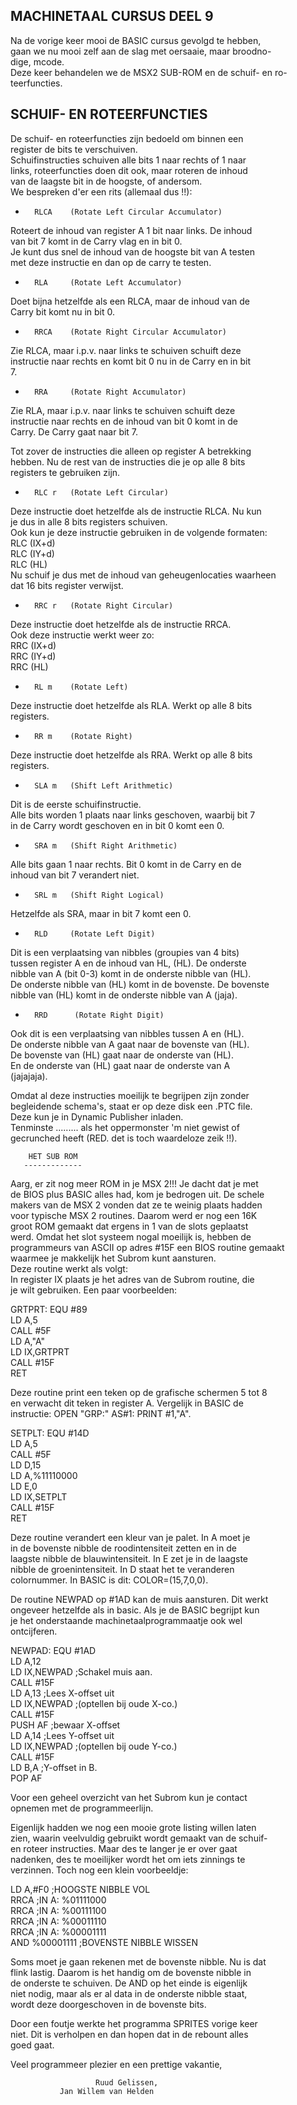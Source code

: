 MACHINETAAL CURSUS DEEL 9                     
-------------------------------                  

Na  de vorige  keer mooi  de BASIC  cursus gevolgd te hebben,   
gaan we  nu mooi zelf aan de slag met oersaaie, maar broodno-   
dige, mcode.                                                    
Deze  keer behandelen we de MSX2 SUB-ROM en de schuif- en ro-   
teerfuncties.                                                   

 SCHUIF- EN ROTEERFUNCTIES                     
-------------------------------                  
De  schuif-  en  roteerfuncties  zijn bedoeld  om binnen  een   
register de bits te verschuiven.                                
Schuifinstructies schuiven  alle bits 1 naar rechts of 1 naar   
links,  roteerfuncties  doen  dit ook, maar roteren de inhoud   
van de laagste bit in de hoogste, of andersom.                  
We bespreken d'er een rits (allemaal dus !!):                   

*       RLCA    (Rotate Left Circular Accumulator)              

Roteert  de inhoud van register A 1 bit naar links. De inhoud   
van bit 7 komt in de Carry vlag en in bit 0.                    
Je kunt  dus snel  de inhoud  van de hoogste bit van A testen   
met deze instructie en dan op de carry te testen.               

*       RLA     (Rotate Left Accumulator)                       

Doet  bijna hetzelfde  als een  RLCA, maar  de inhoud  van de   
Carry bit komt nu in bit 0.                                     

*       RRCA    (Rotate Right Circular Accumulator)             

Zie RLCA,  maar i.p.v.  naar links  te schuiven  schuift deze   
instructie naar rechts en komt bit 0 nu in de Carry en in bit   
7.                                                              

*       RRA     (Rotate Right Accumulator)                      

Zie  RLA, maar  i.p.v. naar  links te  schuiven schuift  deze   
instructie naar  rechts en  de inhoud  van bit  0 komt  in de   
Carry. De Carry gaat naar bit 7.                                

Tot  zover de instructies die alleen op register A betrekking   
hebben. Nu  de rest  van de instructies die je op alle 8 bits   
registers te gebruiken zijn.                                    

*       RLC r   (Rotate Left Circular)                          

Deze instructie doet hetzelfde als de instructie RLCA. Nu kun   
je dus in alle 8 bits registers schuiven.                       
Ook kun je deze instructie gebruiken in de volgende formaten:   
RLC     (IX+d)                                          
RLC     (IY+d)                                          
RLC     (HL)                                            
Nu  schuif je dus met de inhoud van geheugenlocaties waarheen   
dat 16 bits register verwijst.                                  

*       RRC r   (Rotate Right Circular)                         

Deze instructie doet hetzelfde als de instructie RRCA.          
Ook deze instructie werkt weer zo:                              
RRC     (IX+d)                                          
RRC     (IY+d)                                          
RRC     (HL)                                            

*       RL m    (Rotate Left)                                   

Deze instructie  doet hetzelfde als RLA. Werkt op alle 8 bits   
registers.                                                      

*       RR m    (Rotate Right)                                  

Deze instructie  doet hetzelfde als RRA. Werkt op alle 8 bits   
registers.                                                      


*       SLA m   (Shift Left Arithmetic)                         

Dit is de eerste schuifinstructie.                              
Alle bits worden 1 plaats naar links geschoven, waarbij bit 7   
in de Carry wordt geschoven en in bit 0 komt een 0.             

*       SRA m   (Shift Right Arithmetic)                        

Alle  bits gaan  1 naar  rechts. Bit 0 komt in de Carry en de   
inhoud van bit 7 verandert niet.                                

*       SRL m   (Shift Right Logical)                           

Hetzelfde als SRA, maar in bit 7 komt een 0.                    

*       RLD     (Rotate Left Digit)                             

Dit  is een  verplaatsing van  nibbles (groupies  van 4 bits)   
tussen register  A en  de inhoud  van HL,  (HL). De  onderste   
nibble  van A  (bit 0-3) komt in de onderste nibble van (HL).   
De onderste  nibble van (HL) komt in de bovenste. De bovenste   
nibble van (HL) komt in de onderste nibble van A (jaja).        
*       RRD      (Rotate Right Digit)                           

Ook  dit is  een verplaatsing  van nibbles  tussen A en (HL).   
De onderste  nibble van  A gaat  naar de  bovenste van  (HL).   
De  bovenste  van  (HL)  gaat  naar  de  onderste  van  (HL).   
En  de  onderste  van  (HL)  gaat  naar  de  onderste  van  A   
(jajajaja).                                                     

Omdat  al deze  instructies moeilijk te begrijpen zijn zonder   
begleidende schema's,  staat er  op deze  disk een .PTC file.   
Deze kun je in Dynamic Publisher inladen.                       
Tenminste  ......... als  het oppermonster  'm niet gewist of   
gecrunched heeft (RED. det is toch waardeloze zeik !!).         

        HET SUB ROM                            
       -------------                           

Aarg,  er zit  nog meer ROM in je MSX 2!!! Je dacht dat je met  
de BIOS  plus BASIC alles had, kom je bedrogen uit. De schele   
makers  van de  MSX 2  vonden dat  ze te weinig plaats hadden   
voor typische  MSX 2  routines. Daarom  werd er  nog een  16K   
groot  ROM gemaakt  dat ergens  in 1  van de  slots geplaatst   
werd. Omdat  het slot  systeem nogal  moeilijk is,  hebben de   
programmeurs van ASCII op adres #15F een BIOS routine gemaakt   
waarmee je makkelijk het Subrom kunt aansturen.                 
Deze routine werkt als volgt:                                   
In register IX plaats je het adres van de Subrom routine, die   
je wilt gebruiken. Een paar voorbeelden:                        

GRTPRT: EQU     #89                                             
LD      A,5                                             
CALL    #5F                                             
LD      A,"A"                                           
LD      IX,GRTPRT                                       
CALL    #15F                                            
RET                                                     

Deze routine print een teken op de grafische schermen 5 tot 8   
en verwacht  dit teken  in register  A. Vergelijk in BASIC de   
instructie: OPEN "GRP:" AS#1: PRINT #1,"A".                     

SETPLT: EQU     #14D                                            
LD      A,5                                             
CALL    #5F                                             
LD      D,15                                            
LD      A,%11110000                                     
LD      E,0                                             
LD      IX,SETPLT                                       
CALL    #15F                                            
RET                                                     

Deze  routine verandert  een kleur van je palet. In A moet je   
in  de  bovenste nibble  de roodintensiteit  zetten en  in de   
laagste nibble de blauwintensiteit. In E zet je in de laagste   
nibble  de  groenintensiteit. In  D staat  het te  veranderen   
colornummer. In BASIC is dit: COLOR=(15,7,0,0).                 

De routine  NEWPAD op  #1AD kan  de muis aansturen. Dit werkt   
ongeveer hetzelfde als in basic. Als je de BASIC begrijpt kun   
je   het   onderstaande   machinetaalprogrammaatje  ook   wel   
ontcijferen.                                                    

NEWPAD: EQU     #1AD                                            
LD      A,12                                            
LD      IX,NEWPAD       ;Schakel muis aan.              
CALL    #15F                                            
LD      A,13            ;Lees X-offset uit              
LD      IX,NEWPAD       ;(optellen bij oude X-co.)      
CALL    #15F                                            
PUSH    AF              ;bewaar X-offset                
LD      A,14            ;Lees Y-offset uit              
LD      IX,NEWPAD       ;(optellen bij oude Y-co.)      
CALL    #15F                                            
LD      B,A             ;Y-offset in B.                 
POP     AF                                              

Voor  een  geheel  overzicht  van het  Subrom kun  je contact   
opnemen met de programmeerlijn.                                 

Eigenlijk  hadden we nog een mooie grote listing willen laten   
zien, waarin veelvuldig gebruikt wordt gemaakt van de schuif-   
en roteer  instructies. Maar  des te  langer je  er over gaat   
nadenken,  des te  moeilijker wordt  het om  iets zinnings te   
verzinnen. Toch nog een klein voorbeeldje:                      

LD      A,#F0           ;HOOGSTE NIBBLE VOL             
RRCA                    ;IN A:  %01111000               
RRCA                    ;IN A:  %00111100               
RRCA                    ;IN A:  %00011110               
RRCA                    ;IN A:  %00001111               
AND     %00001111       ;BOVENSTE NIBBLE WISSEN         

Soms moet  je gaan  rekenen met de bovenste nibble. Nu is dat   
flink  lastig. Daarom  is het handig om de bovenste nibble in   
de onderste  te schuiven.  De AND  op het  einde is eigenlijk   
niet  nodig, maar als er al data in de onderste nibble staat,   
wordt deze doorgeschoven in de bovenste bits.                   

Door  een  foutje werkte  het programma  SPRITES vorige  keer   
niet. Dit  is verholpen  en dan hopen dat in de rebount alles   
goed gaat.                                                      

Veel programmeer plezier en een prettige vakantie,      

                       Ruud Gelissen,          
               Jan Willem van Helden  
